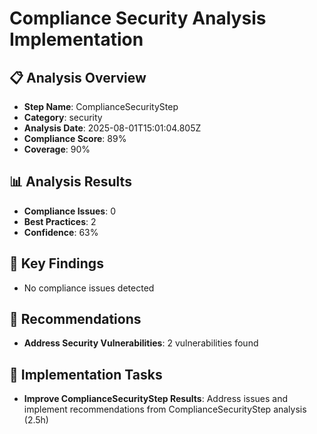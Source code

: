 # Compliance Security Analysis Implementation

## 📋 Analysis Overview
- **Step Name**: ComplianceSecurityStep
- **Category**: security
- **Analysis Date**: 2025-08-01T15:01:04.805Z
- **Compliance Score**: 89%
- **Coverage**: 90%

## 📊 Analysis Results
- **Compliance Issues**: 0
- **Best Practices**: 2
- **Confidence**: 63%

## 🎯 Key Findings
- No compliance issues detected

## 📝 Recommendations
- **Address Security Vulnerabilities**: 2 vulnerabilities found

## 🔧 Implementation Tasks
- **Improve ComplianceSecurityStep Results**: Address issues and implement recommendations from ComplianceSecurityStep analysis (2.5h)
